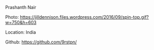 Prashanth Nair

Photo: https://jilldennison.files.wordpress.com/2016/09/spin-top.gif?w=750&h=603

Location: India

Github: https://github.com/9rstpn/
